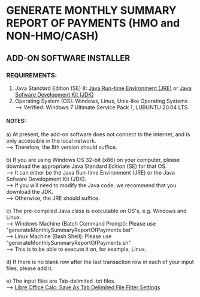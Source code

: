 # GENERATE MONTHLY SUMMARY REPORT OF PAYMENTS (HMO and NON-HMO/CASH)
## ADD-ON SOFTWARE INSTALLER
### REQUIREMENTS:
1) Java Standard Edition (SE) 8: [Java Run-time Environment (JRE)](https://www.oracle.com/technetwork/java/javase/downloads/jre8-downloads-2133155.html) or [Java Sofware Development Kit (JDK)](https://www.oracle.com/technetwork/java/javase/downloads/jdk8-downloads-2133151.html)<br/>
2) Operating System (OS): Windows, Linux, Unix-like Operating Systems<br/>
--> Verified: Windows 7 Ultimate Service Pack 1, LUBUNTU 20.04 LTS

#### NOTES:
a) At present, the add-on software does not connect to the internet, and is only accessible in the local network.<br/>
--> Therefore, the 8th version should suffice.<br/><br/>
b) If you are using Windows OS 32-bit (x86) on your computer, please download the appropriate Java Standard Edition (SE) for that OS.<br/>
--> It can either be the Java Run-time Environment (JRE) or the Java Sofware Development Kit (JDK).<br/>
--> If you will need to modify the Java code, we recommend that you download the JDK.<br/>
--> Otherwise, the JRE should suffice.<br/><br/>
c) The pre-compiled Java class is executable on OS's, e.g. Windows and Linux.<br/>
--> Windows Machine (Batch Command Prompt): Please use "generateMonthlySummaryReportOfPayments.bat"<br/>
--> Linux Machine (Bash Shell): Please use "generateMonthlySummaryReportOfPayments.sh"<br/>
--> This is to be able to execute it on, for example, Linux.<br/><br/>
d) If there is no blank row after the last transaction row in each of your input files, please add it.<br/><br/>
e) The input files are Tab-delimited .txt files.<br/>
--> [Libre Office Calc: Save As Tab Delimited File Filter Settings](https://github.com/usbong/KMS/blob/master/Notes/libreOfficeCalcFileSaveAsTabDelimitedFileFilterSettings.jpg)
